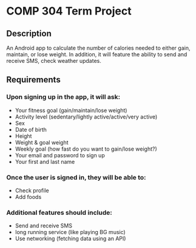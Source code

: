 <h1>COMP 304 Term Project</h1>

<h2> Description </h2>
An Android app to calculate the number of calories needed to either gain, maintain, or lose weight.  In addition, it will feature the ability to send and receive SMS, check weather updates.

<h2> Requirements </h2>

<h3> Upon signing up in the app, it will ask: </h3>

- Your fitness goal (gain/maintain/lose weight)
- Activity level (sedentary/lightly active/active/very active)
- Sex
- Date of birth
- Height
- Weight & goal weight
- Weekly goal (how fast do you want to gain/lose weight?)
- Your email and password to sign up
- Your first and last name

<h3> Once the user is signed in, they will be able to: </h3> 

- Check profile
- Add foods

<h3> Additional features should include:  </h3>

- Send and receive SMS
- long running service (like playing BG music)
- Use networking (fetching data using an API)
